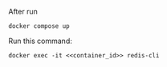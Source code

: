 After run 

```
docker compose up
```

Run this command:

```
docker exec -it <<container_id>> redis-cli
```

